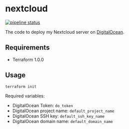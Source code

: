 # nextcloud

[![pipeline status](https://gitlab.com/Madh93/nextcloud/badges/master/pipeline.svg)](https://gitlab.com/Madh93/nextcloud/-/commits/master)

The code to deploy my Nextcloud server on [DigitalOcean](https://www.digitalocean.com).

## Requirements

- Terraform 1.0.0

## Usage

    terraform init

Required variables:

- DigitalOcean Token: `do_token`
- DigitalOcean project name: `default_project_name`
- DigitalOcean SSH key: `default_ssh_key_name`
- DigitalOcean domain name: `default_domain_name`
